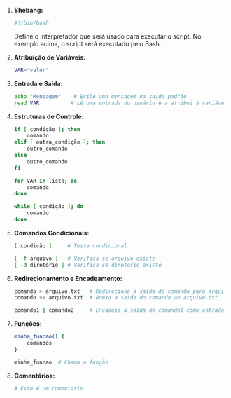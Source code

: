 1. **Shebang:**
   ```bash
   #!/bin/bash
   ```
   Define o interpretador que será usado para executar o script. No exemplo acima, o script será executado pelo Bash.

2. **Atribuição de Variáveis:**
   ```bash
   VAR="valor"
   ```

3. **Entrada e Saída:**
   ```bash
   echo "Mensagem"    # Exibe uma mensagem na saída padrão
   read VAR          # Lê uma entrada do usuário e a atribui à variável VAR
   ```

4. **Estruturas de Controle:**
   ```bash
   if [ condição ]; then
       comando
   elif [ outra_condição ]; then
       outro_comando
   else
       outro_comando
   fi
   ```
   ```bash
   for VAR in lista; do
       comando
   done
   ```
   ```bash
   while [ condição ]; do
       comando
   done
   ```

5. **Comandos Condicionais:**
   ```bash
   [ condição ]     # Teste condicional
   ```
   ```bash
   [ -f arquivo ]   # Verifica se arquivo existe
   [ -d diretório ] # Verifica se diretório existe
   ```

6. **Redirecionamento e Encadeamento:**
   ```bash
   comando > arquivo.txt   # Redireciona a saída do comando para arquivo.txt (substitui o conteúdo)
   comando >> arquivo.txt  # Anexa a saída do comando ao arquivo.txt
   ```
   ```bash
   comando1 | comando2     # Encadeia a saída do comando1 como entrada para o comando2
   ```

7. **Funções:**
   ```bash
   minha_funcao() {
       comandos
   }
   ```
   ```bash
   minha_funcao  # Chama a função
   ```

8. **Comentários:**
   ```bash
   # Este é um comentário
   ```